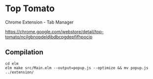 # Top Tomato
Chrome Extension - Tab Manager

https://chrome.google.com/webstore/detail/top-tomato/ncjlgbnopdeldjbdbcpgdepfifhpocip

## Compilation

```
cd elm
elm make src/Main.elm --output=popup.js --optimize && mv popup.js ../extension/
```
